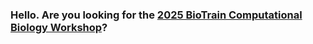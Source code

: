 ### Hello. Are you looking for the [2025 BioTrain Computational Biology Workshop](biotrain-2025/index.html)?

